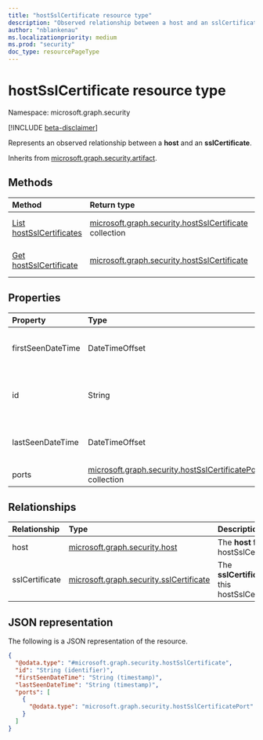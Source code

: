 ```yaml
---
title: "hostSslCertificate resource type"
description: "Observed relationship between a host and an sslCertificate"
author: "nblankenau"
ms.localizationpriority: medium
ms.prod: "security"
doc_type: resourcePageType
---
```


# hostSslCertificate resource type

Namespace: microsoft.graph.security

[!INCLUDE [beta-disclaimer](../../includes/beta-disclaimer.md)]

Represents an observed relationship between a **host** and an **sslCertificate**.


Inherits from [microsoft.graph.security.artifact](../resources/security-artifact.md).

## Methods
|Method|Return type|Description|
|:---|:---|:---|
|[List hostSslCertificates](../api/security-hostsslcertificate-list-host.md)|[microsoft.graph.security.hostSslCertificate](../resources/security-hostsslcertificate.md) collection|Get a list of the [microsoft.graph.security.hostSslCertificate](../resources/security-hostsslcertificate-get.md) objects and their properties.
|[Get hostSslCertificate](../api/security-hostsslcertificate-get.md)|[microsoft.graph.security.hostSslCertificate](../resources/security-hostsslcertificate.md)|Read the properties and relationships of a [microsoft.graph.security.hostSslCertificate](../resources/security-hostsslcertificate.md) object.

## Properties
|Property|Type|Description|
|:---|:---|:---|
|firstSeenDateTime|DateTimeOffset|The first date and time that this hostSslCertificate was observed.|
|id|String|The system-generated id for this hostSslCertificate. Inherited from [microsoft.graph.entity](../resources/entity.md).|
|lastSeenDateTime|DateTimeOffset|The most recent date and time that this hostSslCertificate was observed.|
|ports|[microsoft.graph.security.hostSslCertificatePort](../resources/security-hostsslcertificateport.md) collection|The ports related with this hostSslCertificate.|

## Relationships
|Relationship|Type|Description|
|:---|:---|:---|
|host|[microsoft.graph.security.host](../resources/security-host.md)|The **host** for this hostSslCertificate|
|sslCertificate|[microsoft.graph.security.sslCertificate](../resources/security-sslcertificate.md)|The **sslCertificate** for this hostSslCertificate|

## JSON representation
The following is a JSON representation of the resource.
<!-- {
  "blockType": "resource",
  "keyProperty": "id",
  "@odata.type": "microsoft.graph.security.hostSslCertificate",
  "baseType": "microsoft.graph.security.artifact",
  "openType": false
}
-->
``` json
{
  "@odata.type": "#microsoft.graph.security.hostSslCertificate",
  "id": "String (identifier)",
  "firstSeenDateTime": "String (timestamp)",
  "lastSeenDateTime": "String (timestamp)",
  "ports": [
    {
      "@odata.type": "microsoft.graph.security.hostSslCertificatePort"
    }
  ]
}
```

